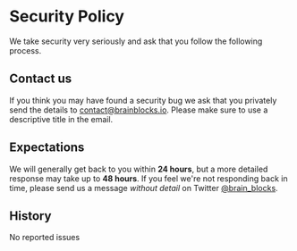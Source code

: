 # Security Policy

We take security very seriously and ask that you follow the following process.


## Contact us
If you think you may have found a security bug we ask that you privately send the details to contact@brainblocks.io. Please make sure to use a descriptive title in the email.

## Expectations
We will generally get back to you within **24 hours**, but a more detailed response may take up to **48 hours**. If you feel we're not responding back in time, please send us a message *without detail* on Twitter [@brain_blocks](https://twitter.com/brain_blocks).


## History
No reported issues

